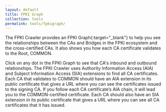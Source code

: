 ```yaml
---
layout: default 
title: FPKI Graph
collection: tools
permalink: tools/fpkigraph/
---
```


The FPKI Crawler provides an FPKI Graph{:target="_blank"} to help you see the relationships between the CAs and Bridges in the FPKI ecosystem and the cross-certified CAs. It also shows you how each CA certificate validates to the Root, COMMON.

Click on any dot in the FPKI Graph to see that CA's inbound and outbound relationships.
The FPKI Crawler uses Authority Information Access (AIA) and Subject Information Access (SIA) extensions to find all CA certificates. Each CA that validates to COMMON should have an AIA extension in its public certificate that gives a URL where you can see the certificates issued to the signing CA. If you follow each CA certificate’s AIA chain, it will lead you to the COMMON-certified certificate. Each CA should also have an SIA extension in its public certificate that gives a URL where you can see all CA certificates that it has issued.
